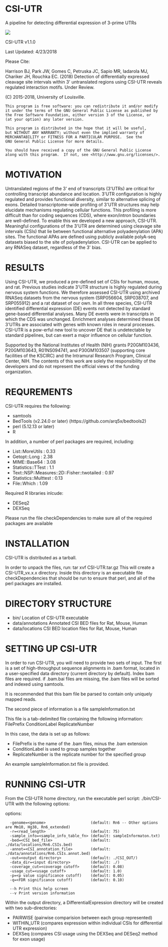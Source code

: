 
# CSI-UTR
A pipeline for detecting differential expression of 3-prime UTRs

<img src="http://bioinformatics.louisville.edu/lab/localresources/images/CSIUTRHDR.png"></img>

CSI-UTR v1.1.0

Last Updated: 4/23/2018

Please Cite:

Harrison BJ, Park JW, Gomes C, Petruska JC, Sapio MR, Iadarola MJ, Chariker JH, Rouchka EC. (2018) Detection of differentially expressed cleavage site intervals within 3' untranslated regions using CSI-UTR reveals regulated interaction motifs. Under Review.                                  

(C) 2015-2018, University of Louisville.

    This program is free software: you can redistribute it and/or modify
    it under the terms of the GNU General Public License as published by
    the Free Software Foundation, either version 3 of the License, or
    (at your option) any later version.

    This program is distributed in the hope that it will be useful,
    but WITHOUT ANY WARRANTY; without even the implied warranty of
    MERCHANTABILITY or FITNESS FOR A PARTICULAR PURPOSE.  See the
    GNU General Public License for more details.

    You should have received a copy of the GNU General Public License
    along with this program.  If not, see <http://www.gnu.org/licenses/>.
    
# MOTIVATION
Untranslated regions of the 3' end of transcripts (3'UTRs) are critical for controlling transcript abundance and location. 3'UTR configuration is highly regulated and provides functional diversity, similar to alternative splicing of exons. Detailed transcriptome-wide profiling of 3'UTR structures may help elucidate mechanisms regulating cellular functions. This profiling is more difficult than for coding sequences (CDS), where exon/intron boundaries are well-defined. To enable this we developed a new approach, CSI-UTR. Meaningful configurations of the 3'UTR are determined using cleavage site intervals (CSIs) that lie between functional alternative polyadenylation (APA) sites. The functional APAs are defined using publicly available polyA-seq datasets biased to the site of polyadenylation. CSI-UTR can be applied to any RNASeq dataset, regardless of the 3' bias.

# RESULTS
Using CSI-UTR, we produced a pre-defined set of CSIs for human, mouse, and rat. Previous studies indicate 3'UTR structure is highly regulated during nervous system functions. We therefore assessed CSI-UTR using archived RNASeq datasets from the nervous system (SRP056604, SRP038707, and SRP055912) and a rat dataset of our own. In all three species, CSI-UTR identified differential expression (DE) events not detected by standard gene-based differential analyses. Many DE events were in transcripts in which the CDS was unchanged. Enrichment analyses determined these DE 3'UTRs are associated with genes with known roles in neural processes. CSI-UTR is a pow-erful new tool to uncover DE that is undetectable by standard pipelines, but can exert a major influence on cellular function.

Supported by the National Institutes of Health (NIH) grants P20GM103436, P20GM103643, R01NS094741, and P30GM103507 (supporting core facilities of the KSCIRC) and the Intramural Research Program, Clinical Center, NIH. The contents of this work are solely the responsibility of the developers and do not represent the official views of the funding organization.

# REQUREMENTS
CSI-UTR requires the following:
<ul>
  <li>samtools</li>
  <li>BedTools (v2.24.0 or later) (https://github.com/arq5x/bedtools2)</li>
  <li>perl (5.12.13 or later)</li>
  <li>R</li>
</ul>

In addition, a number of perl packages are required, including:
<ul>
   <li>List::MoreUtils                                   : 0.33</li>
   <li>Getopt::Long                                      : 2.38</li>
   <li>MIME::Base64                                      : 3.08 </li>
<li>Statistics::TTest                                 : 1.1</li>
<li>Text::NSP::Measures::2D::Fisher::twotailed        : 0.97</li>
<li>Statistics::Multtest                              : 0.13</li>
<li>File::Which                                       : 1.09</li>
</ul>

Required R libraries inlcude:
<ul>
<li>DESeq2</li>
<li>DEXSeq</li>
</ul>
Please run the file checkDependencies to make sure all of the required packages are available

# INSTALLATION
CSI-UTR is distributed as a tarball.  

In order to unpack the files, run: tar xvf CSI-UTR.tar.gz This will create a CSI-UTR_vx.x.x directory. Inside this directory is an executable file checkDependencies that should be run to ensure that perl, and all of the perl packages are installed.

# DIRECTORY STRUCTURE
<ul>
<li>bin/			Location of CSI-UTR executable</li>
<li>data/annotations	Annotated CSI BED files for Rat, Mouse, Human	</li>
<li>data/locations		CSI BED location files for Rat, Mouse, Human</li>
</ul>

# SETTING UP CSI-UTR
In order to run CSI-UTR, you will need to provide two sets of input.  The first is a set of high-throughput sequence alignments in .bam format, located in a user-specified data directory (current directory by default).  Index bam files are required.  if .bam.bai files are missing, the .bam files will be sorted and indexed using samtools.

It is recommended that this bam file be parsed to contain only uniquely mapped reads.

The second piece of information is a file sampleInformation.txt

This file is a tab-delimited file containing the following information:
FilePrefix	ConditionLabel	ReplicateNumber

In this case, the data is set up as follows:
<ul>
   <li>FilePrefix is the name of the .bam files, minus the .bam extension</li>
   <li>ConditionLabel is used to group samples together</li>
   <li>ReplicateNumber is the replicate number for the specified group</li>
</ul>

An example sampleInformation.txt file is provided.

# RUNNING CSI-UTR
From the CSI-UTR home directory, run the executable perl script:
./bin/CSI-UTR with the following options:

   options:
   
      -genome=<genome>                    (default: Rn6 -- Other options are Mm10, Hg38, Rn6_extended)
      -r=<read_length>                    (default: 75)
      -sample_info=<sample_info_table_fn> (default: sampleInformaton.txt)
      -bed=<CSI_bed_file>                 (default: ./data/locations/Rn6.CSIs.bed)
      -annot=<CSI_annotation_file>        (default: ./data/annotations/Rn6.CSIs.annot.bed)
      -out=<output directory>             (default: ./CSI_OUT/)
      -data_dir=<input directory>         (default: ./)
      -coverage_cut=<coverage cutoff>     (default: 0.08)
      -usage_cut=<usage cutoff>           (default: 1.0)
      -p=<p value significance cutoff)    (default: 0.05)
      -q=<FDR significance cutoff)        (default: 0.10)

      --h Print this help screen
      --v Print version information

Within the output directory, a DifferentialExpression directory will be created with two sub-directories:
<ul>
<li>PAIRWISE   (pairwise comparision between each group represented)</li>
<li>WITHIN_UTR (compares expression within individual CSIs for differential UTR expression)</li>
<li>DEXSeq     (compares CSI usage using the DEXSeq and DESeq2 method for exon usage)</li>
  </ul>
